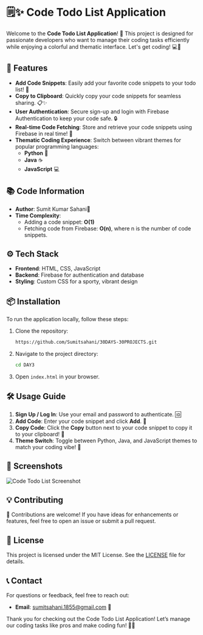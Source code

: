 # 🗒️✨ Code Todo List Application

Welcome to the **Code Todo List Application**! 🌟 This project is designed for passionate developers who want to manage their coding tasks efficiently while enjoying a colorful and thematic interface. Let's get coding! 💻🎉

## 🚀 Features

- **Add Code Snippets**: Easily add your favorite code snippets to your todo list! 📝
- **Copy to Clipboard**: Quickly copy your code snippets for seamless sharing. 📋✨
- **User Authentication**: Secure sign-up and login with Firebase Authentication to keep your code safe. 🔒
- **Real-time Code Fetching**: Store and retrieve your code snippets using Firebase in real time! 🔄
- **Thematic Coding Experience**: Switch between vibrant themes for popular programming languages:
  - **Python** 🐍
  - **Java** ☕️
  - **JavaScript** 💻

## 📚 Code Information

- **Author**: Sumit Kumar Sahani👤
- **Time Complexity**: 
  - Adding a code snippet: **O(1)**
  - Fetching code from Firebase: **O(n)**, where n is the number of code snippets.

## ⚙️ Tech Stack

- **Frontend**: HTML, CSS, JavaScript
- **Backend**: Firebase for authentication and database
- **Styling**: Custom CSS for a sporty, vibrant design

## 📦 Installation

To run the application locally, follow these steps:

1. Clone the repository:
   ```bash
   https://github.com/Sumitsahani/30DAYS-30PROJECTS.git
   ```

2. Navigate to the project directory:
   ```bash
   cd DAY3
   ```

3. Open `index.html` in your browser.

## 🛠️ Usage Guide

1. **Sign Up / Log In**: Use your email and password to authenticate. 🆔
2. **Add Code**: Enter your code snippet and click **Add**. 🔽
3. **Copy Code**: Click the **Copy** button next to your code snippet to copy it to your clipboard! 🎉
4. **Theme Switch**: Toggle between Python, Java, and JavaScript themes to match your coding vibe! 🌈

## 📸 Screenshots

![Code Todo List Screenshot](link-to-your-screenshot-image)

## 💡 Contributing

🚀 Contributions are welcome! If you have ideas for enhancements or features, feel free to open an issue or submit a pull request.

## 📜 License

This project is licensed under the MIT License. See the [LICENSE](LICENSE) file for details.

## 📞 Contact

For questions or feedback, feel free to reach out:
- **Email**: [sumitsahani.1855@gmail.com](mailto:sumitsahani.1855@gmail.com) 📧

Thank you for checking out the Code Todo List Application! Let’s manage our coding tasks like pros and make coding fun! 🎊💪

